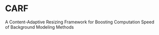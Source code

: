 # CARF
A Content-Adaptive Resizing Framework for Boosting Computation Speed of Background Modeling Methods
